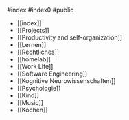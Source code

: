 #index #index0 #public


- [[index]]
- [[Projects]]
- [[Productivity and self-organization]]
- [[Lernen]]
- [[Rechtliches]]
- [[homelab]]
- [[Work Life]]
- [[Software Engineering]]
- [[Kognitive Neurowissenschaften]]
- [[Psychologie]]
- [[Kind]]
- [[Music]]
- [[Kochen]]